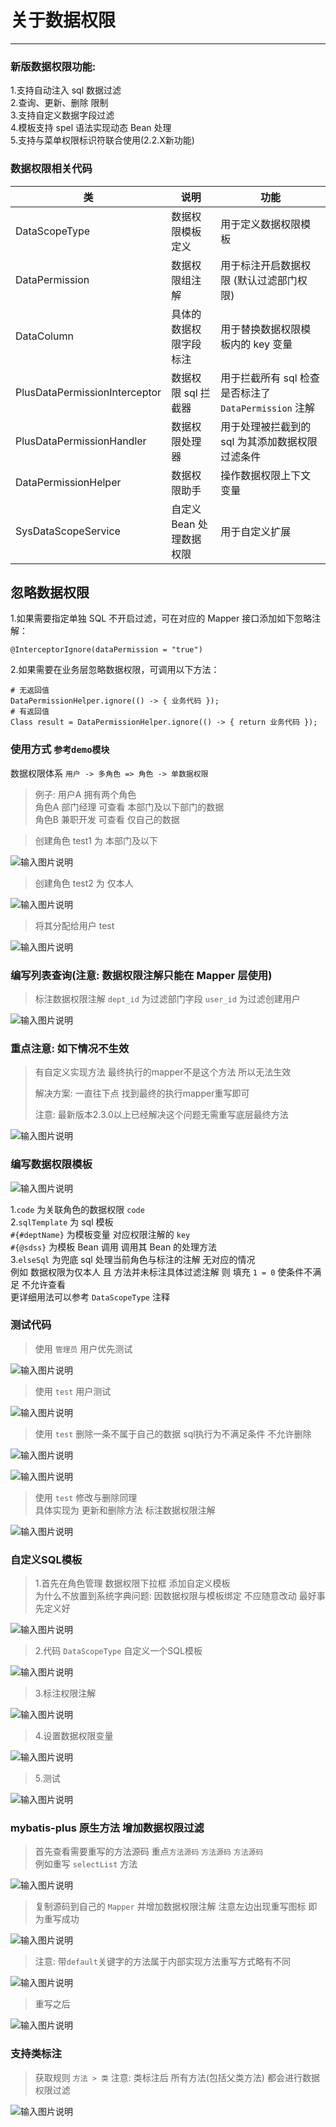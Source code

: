 # 关于数据权限
- - -

### 新版数据权限功能:
1.支持自动注入 sql 数据过滤<br>
2.查询、更新、删除 限制<br>
3.支持自定义数据字段过滤<br>
4.模板支持 spel 语法实现动态 Bean 处理<br>
5.支持与菜单权限标识符联合使用(2.2.X新功能)

### 数据权限相关代码

| 类                             | 说明              | 功能                                     |
|-------------------------------|-----------------|----------------------------------------|
| DataScopeType                 | 数据权限模板定义        | 用于定义数据权限模板                             |
| DataPermission                | 数据权限组注解         | 用于标注开启数据权限 (默认过滤部门权限)                  |
| DataColumn                    | 具体的数据权限字段标注     | 用于替换数据权限模板内的 key 变量                    |
| PlusDataPermissionInterceptor | 数据权限 sql 拦截器    | 用于拦截所有 sql 检查是否标注了 `DataPermission` 注解 |
| PlusDataPermissionHandler     | 数据权限处理器         | 用于处理被拦截到的 sql 为其添加数据权限过滤条件             |
| DataPermissionHelper          | 数据权限助手          | 操作数据权限上下文变量                            |
| SysDataScopeService           | 自定义 Bean 处理数据权限 | 用于自定义扩展                                |

## 忽略数据权限

1.如果需要指定单独 SQL 不开启过滤，可在对应的 Mapper 接口添加如下忽略注解：
```
@InterceptorIgnore(dataPermission = "true")
```

2.如果需要在业务层忽略数据权限，可调用以下方法：
```
# 无返回值
DataPermissionHelper.ignore(() -> { 业务代码 });
# 有返回值
Class result = DataPermissionHelper.ignore(() -> { return 业务代码 });
```

### 使用方式 `参考demo模块`
数据权限体系 `用户 -> 多角色 => 角色 -> 单数据权限`
> 例子: 用户A 拥有两个角色<br>
> 角色A 部门经理 可查看 本部门及以下部门的数据<br>
> 角色B 兼职开发 可查看 仅自己的数据

> 创建角色 test1 为 本部门及以下

![输入图片说明](https://foruda.gitee.com/images/1678978669666831574/b51ed0a3_1766278.png "屏幕截图")

> 创建角色 test2 为 仅本人

![输入图片说明](https://foruda.gitee.com/images/1678978674159035056/69cf32ad_1766278.png "屏幕截图")

> 将其分配给用户 test

![输入图片说明](https://foruda.gitee.com/images/1678978680492570269/a47b6afc_1766278.png "屏幕截图")

### 编写列表查询(注意: 数据权限注解只能在 Mapper 层使用)

> 标注数据权限注解 `dept_id` 为过滤部门字段 `user_id` 为过滤创建用户

![输入图片说明](https://foruda.gitee.com/images/1678978687179608427/d6b83c30_1766278.png "屏幕截图")

### 重点注意: 如下情况不生效

> 有自定义实现方法 最终执行的mapper不是这个方法 所以无法生效
>
> 解决方案: 一直往下点 找到最终的执行mapper重写即可
>
> 注意: 最新版本2.3.0以上已经解决这个问题无需重写底层最终方法

![输入图片说明](https://foruda.gitee.com/images/1678978692558777291/78b0a3dd_1766278.png "屏幕截图")

### 编写数据权限模板

![输入图片说明](https://foruda.gitee.com/images/1678978697141183499/cfc1cb6a_1766278.png "屏幕截图")

1.`code` 为关联角色的数据权限 `code`<br>
2.`sqlTemplate` 为 sql 模板<br>
`#{#deptName}` 为模板变量 对应权限注解的 `key`<br>
`#{@sdss}` 为模板 Bean 调用 调用其 Bean 的处理方法<br>
3.`elseSql` 为兜底 sql 处理当前角色与标注的注解 无对应的情况<br>
例如 数据权限为仅本人 且 方法并未标注具体过滤注解 则 填充 `1 = 0` 使条件不满足 不允许查看<br>
更详细用法可以参考 `DataScopeType` 注释

### 测试代码

> 使用 `管理员` 用户优先测试

![输入图片说明](https://foruda.gitee.com/images/1678978703250082481/e93a68a5_1766278.png "屏幕截图")

> 使用 `test` 用户测试

![输入图片说明](https://foruda.gitee.com/images/1678978710644676604/d7f80487_1766278.png "屏幕截图")

> 使用 `test` 删除一条不属于自己的数据
> sql执行为不满足条件 不允许删除

![输入图片说明](https://foruda.gitee.com/images/1678978715711122947/441d61f7_1766278.png "屏幕截图")

![输入图片说明](https://foruda.gitee.com/images/1678978720298532619/a35b1147_1766278.png "屏幕截图")


> 使用 `test` 修改与删除同理<br>
> 具体实现为 更新和删除方法 标注数据权限注解

![输入图片说明](https://foruda.gitee.com/images/1678978725329242504/a70491a1_1766278.png "屏幕截图")

### 自定义SQL模板

> 1.首先在角色管理 数据权限下拉框 添加自定义模板<br>
> 为什么不放置到系统字典问题: 因数据权限与模板绑定 不应随意改动 最好事先定义好

![输入图片说明](https://foruda.gitee.com/images/1678978730563169865/3459ee17_1766278.png "屏幕截图")

> 2.代码 `DataScopeType` 自定义一个SQL模板

![输入图片说明](https://foruda.gitee.com/images/1678978735588305505/3f030c67_1766278.png "屏幕截图")

> 3.标注权限注解

![输入图片说明](https://foruda.gitee.com/images/1678978742259837391/eabe5caa_1766278.png "屏幕截图")

> 4.设置数据权限变量

![输入图片说明](https://foruda.gitee.com/images/1678978746778429543/e211201f_1766278.png "屏幕截图")

> 5.测试

![输入图片说明](https://foruda.gitee.com/images/1678978751875467640/7d210cf4_1766278.png "屏幕截图")

### mybatis-plus 原生方法 增加数据权限过滤

> 首先查看需要重写的方法源码 重点`方法源码` `方法源码` `方法源码`<br>
> 例如重写 `selectList` 方法<br>

![输入图片说明](https://foruda.gitee.com/images/1747206845637615373/91475df0_1766278.png "屏幕截图")

> 复制源码到自己的 `Mapper` 并增加数据权限注解 注意左边出现重写图标 即为重写成功<br>

![输入图片说明](https://foruda.gitee.com/images/1747206853261986716/57cb72fe_1766278.png "屏幕截图")

> 注意: 带`default`关键字的方法属于内部实现方法重写方式略有不同

![输入图片说明](https://foruda.gitee.com/images/1747206949691266178/7763e0b0_1766278.png "屏幕截图")

> 重写之后

![输入图片说明](https://foruda.gitee.com/images/1747206957957632611/e3d353ed_1766278.png "屏幕截图")


### 支持类标注

> 获取规则 `方法 > 类` 注意: 类标注后 所有方法(包括父类方法) 都会进行数据权限过滤

![输入图片说明](https://foruda.gitee.com/images/1678978767336534896/fb13ee99_1766278.png "屏幕截图")
